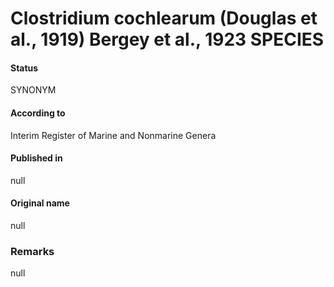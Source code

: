 # Clostridium cochlearum (Douglas et al., 1919) Bergey et al., 1923 SPECIES

#### Status
SYNONYM

#### According to
Interim Register of Marine and Nonmarine Genera

#### Published in
null

#### Original name
null

### Remarks
null